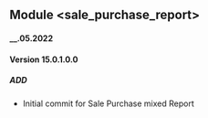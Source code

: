 ## Module <sale_purchase_report>

#### __.05.2022
#### Version 15.0.1.0.0
##### ADD
*   Initial commit for Sale Purchase mixed Report
